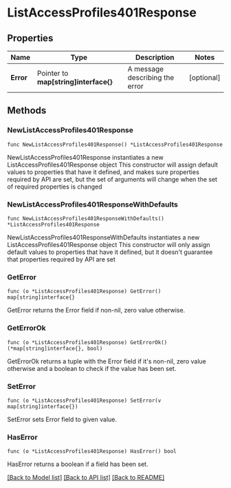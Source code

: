 # ListAccessProfiles401Response

## Properties

Name | Type | Description | Notes
------------ | ------------- | ------------- | -------------
**Error** | Pointer to **map[string]interface{}** | A message describing the error | [optional] 

## Methods

### NewListAccessProfiles401Response

`func NewListAccessProfiles401Response() *ListAccessProfiles401Response`

NewListAccessProfiles401Response instantiates a new ListAccessProfiles401Response object
This constructor will assign default values to properties that have it defined,
and makes sure properties required by API are set, but the set of arguments
will change when the set of required properties is changed

### NewListAccessProfiles401ResponseWithDefaults

`func NewListAccessProfiles401ResponseWithDefaults() *ListAccessProfiles401Response`

NewListAccessProfiles401ResponseWithDefaults instantiates a new ListAccessProfiles401Response object
This constructor will only assign default values to properties that have it defined,
but it doesn't guarantee that properties required by API are set

### GetError

`func (o *ListAccessProfiles401Response) GetError() map[string]interface{}`

GetError returns the Error field if non-nil, zero value otherwise.

### GetErrorOk

`func (o *ListAccessProfiles401Response) GetErrorOk() (*map[string]interface{}, bool)`

GetErrorOk returns a tuple with the Error field if it's non-nil, zero value otherwise
and a boolean to check if the value has been set.

### SetError

`func (o *ListAccessProfiles401Response) SetError(v map[string]interface{})`

SetError sets Error field to given value.

### HasError

`func (o *ListAccessProfiles401Response) HasError() bool`

HasError returns a boolean if a field has been set.


[[Back to Model list]](../README.md#documentation-for-models) [[Back to API list]](../README.md#documentation-for-api-endpoints) [[Back to README]](../README.md)


